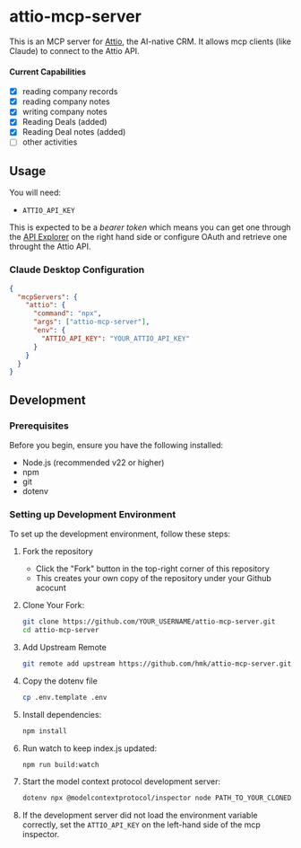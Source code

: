 # attio-mcp-server

This is an MCP server for [Attio](https://attio.com/), the AI-native CRM. It allows mcp clients (like Claude) to connect to the Attio API.

#### Current Capabilities

- [x] reading company records
- [x] reading company notes
- [x] writing company notes
- [x] Reading Deals (added)
- [x] Reading Deal notes (added)
- [ ] other activities

## Usage

You will need:

- `ATTIO_API_KEY` 

This is expected to be a *bearer token* which means you can get one through the [API Explorer](https://developers.attio.com/reference/get_v2-objects) on the right hand side or configure OAuth and retrieve one throught the Attio API.


### Claude Desktop Configuration

```json
{
  "mcpServers": {
    "attio": {
      "command": "npx",
      "args": ["attio-mcp-server"],
      "env": {
        "ATTIO_API_KEY": "YOUR_ATTIO_API_KEY"
      }
    }
  }
}
```
## Development

### Prerequisites

Before you begin, ensure you have the following installed:

- Node.js (recommended v22 or higher)
- npm
- git
- dotenv

### Setting up Development Environment

To set up the development environment, follow these steps:

1. Fork the repository

   - Click the "Fork" button in the top-right corner of this repository
   - This creates your own copy of the repository under your Github acocunt

1. Clone Your Fork:

   ```sh
   git clone https://github.com/YOUR_USERNAME/attio-mcp-server.git
   cd attio-mcp-server
   ```

1. Add Upstream Remote
   ```sh
   git remote add upstream https://github.com/hmk/attio-mcp-server.git
   ```

1. Copy the dotenv file
    ```sh
    cp .env.template .env
    ```

1. Install dependencies:

   ```sh
   npm install
   ```

1. Run watch to keep index.js updated:

   ```sh
   npm run build:watch
   ```

1. Start the model context protocol development server:

   ```sh
   dotenv npx @modelcontextprotocol/inspector node PATH_TO_YOUR_CLONED_REPO/dist/index.js
   ```

1. If the development server did not load the environment variable correctly, set the `ATTIO_API_KEY` on the left-hand side of the mcp inspector.
